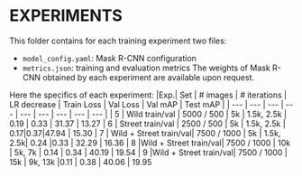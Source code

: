 # EXPERIMENTS 
This folder contains for each training experiment two files: 
- ```model_config.yaml```: Mask R-CNN configuration 
- ```metrics.json```: training and evaluation metrics
The weights of Mask R-CNN obtained by each experiment are available upon request. 

Here the specifics of each experiment: 
|Exp.| Set | # images | # iterations | LR decrease | Train Loss | Val Loss | Val mAP | Test mAP |
| --- | --- | --- | --- | --- | --- | --- | --- | --- |
| 5 | Wild train/val | 5000 / 500 | 5k | 1.5k, 2.5k | 0.19 | 0.33 | 31.37 | 13.27
| 6 | Street train/val | 2500 / 500 | 5k | 1.5k, 2.5k | 0.17|0.37|47.94 | 15.30 
| 7 | Wild + Street train/val| 7500 / 1000 | 5k | 1.5k, 2.5k| 0.24 |0.33 | 32.29 | 16.36
| 8 |Wild + Street train/val| 7500 / 1000 | 10k | 5k, 7k | 0.14	| 0.34 | 40.19 | 19.54
| 9 |Wild + Street train/val| 7500 / 1000 | 15k | 9k, 13k |0.11	| 0.38 | 40.06 | 19.95

